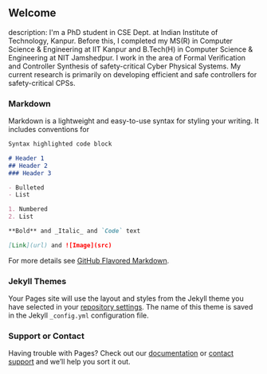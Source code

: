 ## Welcome 

description: I'm a PhD student in CSE Dept. at Indian Institute of Technology, Kanpur. Before this, I completed my MS(R) in Computer Science & Engineering at IIT Kanpur  and B.Tech(H) in Computer Science & Engineering at NIT Jamshedpur. I work in the area of Formal Verification and Controller Synthesis of safety-critical Cyber Physical Systems. My current research is primarily on developing efficient and safe controllers for safety-critical CPSs.  


### Markdown

Markdown is a lightweight and easy-to-use syntax for styling your writing. It includes conventions for

```markdown
Syntax highlighted code block

# Header 1
## Header 2
### Header 3

- Bulleted
- List

1. Numbered
2. List

**Bold** and _Italic_ and `Code` text

[Link](url) and ![Image](src)
```

For more details see [GitHub Flavored Markdown](https://guides.github.com/features/mastering-markdown/).

### Jekyll Themes

Your Pages site will use the layout and styles from the Jekyll theme you have selected in your [repository settings](https://github.com/ciniks117/ciniks117.github.io/settings/pages). The name of this theme is saved in the Jekyll `_config.yml` configuration file.

### Support or Contact

Having trouble with Pages? Check out our [documentation](https://docs.github.com/categories/github-pages-basics/) or [contact support](https://support.github.com/contact) and we’ll help you sort it out.

